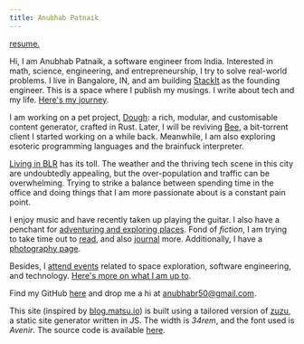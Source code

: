 ```yaml
---
title: Anubhab Patnaik
---
```


[<span class="date gray">resume.</span>](/resume.pdf)

Hi, I am Anubhab Patnaik, a software engineer from India. Interested in math, science, engineering, and entrepreneurship, I try to solve real-world problems. I live in Bangalore, IN, and am building [StackIt](https://nowstackit.com) as the founding engineer. This is a space where I publish my musings. I write about tech and my life. [Here's my journey](/cv.html).

I am working on a pet project, [Dough](https://github.com/fuzzymfx/dough): a rich, modular, and customisable content generator, crafted in Rust. Later, I will be reviving [Bee](https://github.com/fuzzymfx/b), a bit-torrent client I started working on a while back. Meanwhile, I am also exploring esoteric programming languages and the brainfuck interpreter.

[Living in BLR](https://anubhavp.dev/blog/lifeinametro.html) has its toll. The weather and the thriving tech scene in this city are undoubtedly appealing, but the over-population and traffic can be overwhelming. Trying to strike a balance between spending time in the office and doing things that I am more passionate about is a constant pain point.

I enjoy music and have recently taken up playing the guitar. I also have a penchant for [adventuring and exploring places](https://anubhavp.dev/explored). Fond of *fiction*, I am trying to take time out to [read](https://anubhavp.dev/reading.html), and also [journal](https://anubhavp.dev/blog) more. Additionally, I have a [photography page](https://instagram.com/anubhavclicks). 

Besides, I [attend events](https://anubhavp.dev/cv#activities) related to space exploration, software engineering, and technology. [Here's more on what I am up to](/current.html).

Find my GitHub [here](https://github.com/fuzzymfx) and drop me a hi at <anubhabr50@gmail.com>.

This site (inspired by [blog.matsu.io](https://blog.matsu.io)) is built using a tailored version of [zuzu](https://github.com/fuzzymfx/zuzu), a static site generator written in JS. The width is *34rem*, and the font used is *Avenir*. The source code is available [here](https://github.com/fuzzymfx/fuzzymfx.github.io).